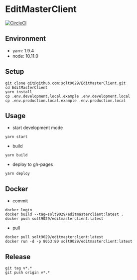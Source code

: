 # EditMasterClient

[![CircleCI](https://circleci.com/gh/solt9029/EditMasterClient.svg?style=svg)](https://circleci.com/gh/solt9029/EditMasterClient)


## Environment

- yarn: 1.9.4
- node: 10.11.0


## Setup

```
git clone git@github.com:solt9029/EditMasterClient.git
cd EditMasterClient
yarn install
cp .env.development.local.example .env.development.local
cp .env.production.local.example .env.production.local
```


## Usage

- start development mode
```
yarn start
```

- build 
```
yarn build
```

- deploy to gh-pages
```
yarn deploy
```


## Docker

- commit
```
docker login
docker build --tag=solt9029/editmasterclient:latest .
docker push solt9029/editmasterclient:latest
```

- pull
```
docker pull solt9029/editmasterclient:latest
docker run -d -p 8053:80 solt9029/editmasterclient:latest
```


## Release

```
git tag v*.*
git push origin v*.*
```
